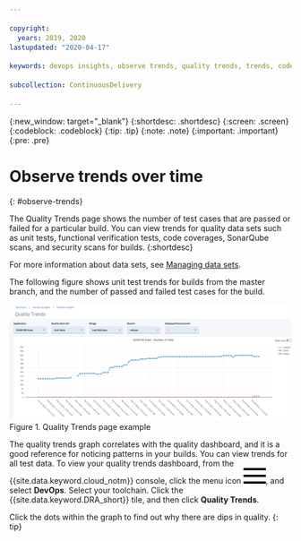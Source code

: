 ```yaml
---

copyright:
  years: 2019, 2020
lastupdated: "2020-04-17"

keywords: devops insights, observe trends, quality trends, trends, code coverage, test, tests, verification, app, sonarqube, dashboard

subcollection: ContinuousDelivery

---
```


{:new_window: target="_blank"}
{:shortdesc: .shortdesc}
{:screen: .screen}
{:codeblock: .codeblock}
{:tip: .tip}
{:note: .note}
{:important: .important}
{:pre: .pre}

# Observe trends over time
{: #observe-trends}

The Quality Trends page shows the number of test cases that are passed or failed for a particular build. You can view trends for quality data sets such as unit tests, functional verification tests, code coverages, SonarQube scans, and security scans for builds. 
{:shortdesc}

For more information about data sets, see [Managing data sets](/docs/ContinuousDelivery?topic=ContinuousDelivery-adding-data-sets).

The following figure shows unit test trends for builds from the master branch, and the number of passed and failed test cases for the build. 

![Deployment Unit Test Trends](images/DRA_unit_test_trends.png "Quality Trends page has a graph of passed and failed tests for a selected app and data set") Figure 1. Quality Trends page example

The quality trends graph correlates with the quality dashboard, and it is a good reference for noticing patterns in your builds. You can view trends for all test data. To view your quality trends dashboard, from the {{site.data.keyword.cloud_notm}} console, click the menu icon ![hamburger icon](images/icon_hamburger.svg), and select **DevOps**. Select your toolchain. Click the {{site.data.keyword.DRA_short}} tile, and then click **Quality Trends**. 

Click the dots within the graph to find out why there are dips in quality.
{: tip}
